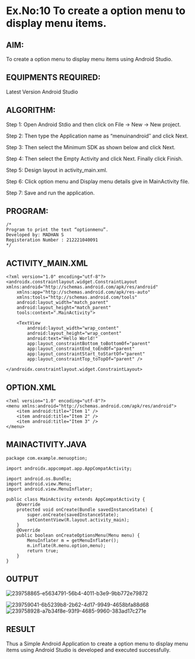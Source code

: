 
# Ex.No:10 To create a option menu to display menu items.


## AIM:

To create a option menu to display menu items using Android Studio.

## EQUIPMENTS REQUIRED:

Latest Version Android Studio

## ALGORITHM:
Step 1: Open Android Stdio and then click on File -> New -> New project.

Step 2: Then type the Application name as “menuinandroid″ and click Next.

Step 3: Then select the Minimum SDK as shown below and click Next.

Step 4: Then select the Empty Activity and click Next. Finally click Finish.

Step 5: Design layout in activity_main.xml.

Step 6: Click option menu and Display menu details give in MainActivity file.

Step 7: Save and run the application.


## PROGRAM:
```
/*
Program to print the text “optionmenu”.
Developed by: MADHAN S
Registeration Number : 212221040091
*/
```
## ACTIVITY_MAIN.XML
```
<?xml version="1.0" encoding="utf-8"?>
<androidx.constraintlayout.widget.ConstraintLayout xmlns:android="http://schemas.android.com/apk/res/android"
    xmlns:app="http://schemas.android.com/apk/res-auto"
    xmlns:tools="http://schemas.android.com/tools"
    android:layout_width="match_parent"
    android:layout_height="match_parent"
    tools:context=".MainActivity">

    <TextView
        android:layout_width="wrap_content"
        android:layout_height="wrap_content"
        android:text="Hello World!"
        app:layout_constraintBottom_toBottomOf="parent"
        app:layout_constraintEnd_toEndOf="parent"
        app:layout_constraintStart_toStartOf="parent"
        app:layout_constraintTop_toTopOf="parent" />

</androidx.constraintlayout.widget.ConstraintLayout>
```
## OPTION.XML
```
<?xml version="1.0" encoding="utf-8"?>
<menu xmlns:android="http://schemas.android.com/apk/res/android">
    <item android:title="Item 1" />
    <item android:title="Item 2" />
    <item android:title="Item 3" />
</menu>
```
## MAINACTIVITY.JAVA
```
package com.example.menuoption;

import androidx.appcompat.app.AppCompatActivity;

import android.os.Bundle;
import android.view.Menu;
import android.view.MenuInflater;

public class MainActivity extends AppCompatActivity {
    @Override
    protected void onCreate(Bundle savedInstanceState) {
        super.onCreate(savedInstanceState);
        setContentView(R.layout.activity_main);
    }
    @Override
    public boolean onCreateOptionsMenu(Menu menu) {
        MenuInflater m = getMenuInflater();
        m.inflate(R.menu.option,menu);
        return true;
    }
}
```

## OUTPUT

![239758865-e5634791-56b4-4011-b3e9-9bb772e79872](https://github.com/yuvaraj-csk/menuinandroid/assets/134052574/8c0860c3-a445-4425-8e88-f55abc16b210)

![239759041-6b5239b8-2b62-4d17-9949-4658bfa88d68](https://github.com/yuvaraj-csk/menuinandroid/assets/134052574/14f09fc4-2739-4bb6-b91a-c8b52ee160fb)
![239758928-a7b34f8e-93f9-4685-9960-383ad17c271e](https://github.com/yuvaraj-csk/menuinandroid/assets/134052574/1bd69a8d-f847-4d90-866d-9f20782fbfcc)


## RESULT
Thus a Simple Android Application to create a option menu to display menu items using Android Studio is developed and executed successfully.
